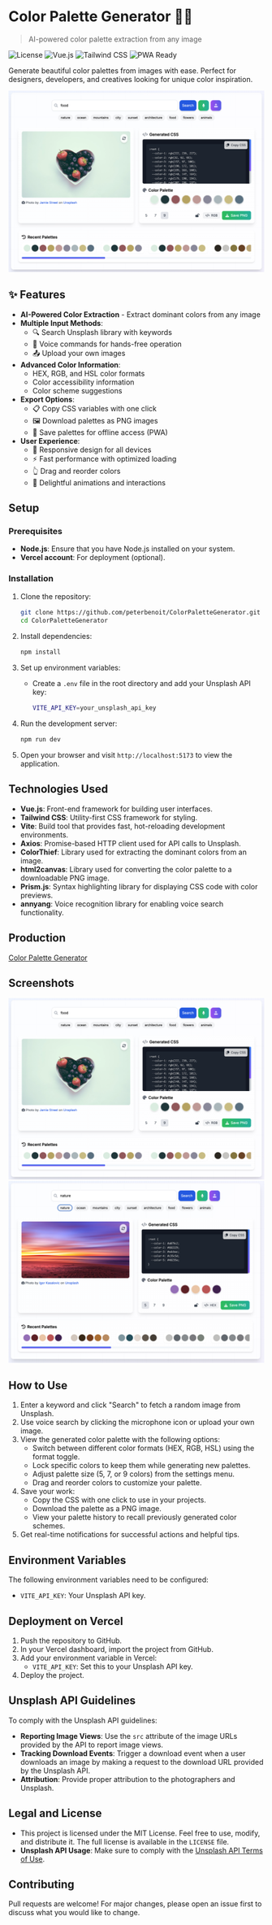 # Color Palette Generator 🎨✨

> AI-powered color palette extraction from any image

![License](https://img.shields.io/github/license/peterbenoit/ColorPaletteGenerator)
![Vue.js](https://img.shields.io/badge/Vue.js-v3.4-42b883)
![Tailwind CSS](https://img.shields.io/badge/Tailwind%20CSS-v3.4-38bdf8)
![PWA Ready](https://img.shields.io/badge/PWA-Ready-5a0fc8)

Generate beautiful color palettes from images with ease. Perfect for designers, developers, and creatives looking for unique color inspiration.

![Screenshot](./public/screenshots/Screenshot1.png)

## ✨ Features

-   **AI-Powered Color Extraction** - Extract dominant colors from any image
-   **Multiple Input Methods**:
    -   🔍 Search Unsplash library with keywords
    -   🎤 Voice commands for hands-free operation
    -   📤 Upload your own images
-   **Advanced Color Information**:
    -   HEX, RGB, and HSL color formats
    -   Color accessibility information
    -   Color scheme suggestions
-   **Export Options**:
    -   📋 Copy CSS variables with one click
    -   🖼️ Download palettes as PNG images
    -   📱 Save palettes for offline access (PWA)
-   **User Experience**:
    -   🌙 Responsive design for all devices
    -   ⚡ Fast performance with optimized loading
    -   👆 Drag and reorder colors
    -   🎉 Delightful animations and interactions

## Setup

### Prerequisites

-   **Node.js**: Ensure that you have Node.js installed on your system.
-   **Vercel account**: For deployment (optional).

### Installation

1. Clone the repository:

    ```bash
    git clone https://github.com/peterbenoit/ColorPaletteGenerator.git
    cd ColorPaletteGenerator
    ```

2. Install dependencies:

    ```bash
    npm install
    ```

3. Set up environment variables:

    - Create a `.env` file in the root directory and add your Unsplash API key:
        ```bash
        VITE_API_KEY=your_unsplash_api_key
        ```

4. Run the development server:

    ```bash
    npm run dev
    ```

5. Open your browser and visit `http://localhost:5173` to view the application.

## Technologies Used

-   **Vue.js**: Front-end framework for building user interfaces.
-   **Tailwind CSS**: Utility-first CSS framework for styling.
-   **Vite**: Build tool that provides fast, hot-reloading development environments.
-   **Axios**: Promise-based HTTP client used for API calls to Unsplash.
-   **ColorThief**: Library used for extracting the dominant colors from an image.
-   **html2canvas**: Library used for converting the color palette to a downloadable PNG image.
-   **Prism.js**: Syntax highlighting library for displaying CSS code with color previews.
-   **annyang**: Voice recognition library for enabling voice search functionality.

## Production

[Color Palette Generator](https://color-palette-generator-chi.vercel.app/)

## Screenshots

![Screenshot 1](public/screenshots/Screenshot1.png)
![Screenshot 2](public/screenshots/Screenshot2.png)

## How to Use

1. Enter a keyword and click "Search" to fetch a random image from Unsplash.
2. Use voice search by clicking the microphone icon or upload your own image.
3. View the generated color palette with the following options:
    - Switch between different color formats (HEX, RGB, HSL) using the format toggle.
    - Lock specific colors to keep them while generating new palettes.
    - Adjust palette size (5, 7, or 9 colors) from the settings menu.
    - Drag and reorder colors to customize your palette.
4. Save your work:
    - Copy the CSS with one click to use in your projects.
    - Download the palette as a PNG image.
    - View your palette history to recall previously generated color schemes.
5. Get real-time notifications for successful actions and helpful tips.

## Environment Variables

The following environment variables need to be configured:

-   `VITE_API_KEY`: Your Unsplash API key.

## Deployment on Vercel

1. Push the repository to GitHub.
2. In your Vercel dashboard, import the project from GitHub.
3. Add your environment variable in Vercel:
    - `VITE_API_KEY`: Set this to your Unsplash API key.
4. Deploy the project.

## Unsplash API Guidelines

To comply with the Unsplash API guidelines:

-   **Reporting Image Views**: Use the `src` attribute of the image URLs provided by the API to report image views.
-   **Tracking Download Events**: Trigger a download event when a user downloads an image by making a request to the download URL provided by the Unsplash API.
-   **Attribution**: Provide proper attribution to the photographers and Unsplash.

## Legal and License

-   This project is licensed under the MIT License. Feel free to use, modify, and distribute it. The full license is available in the `LICENSE` file.
-   **Unsplash API Usage**: Make sure to comply with the [Unsplash API Terms of Use](https://unsplash.com/documentation#terms).

## Contributing

Pull requests are welcome! For major changes, please open an issue first to discuss what you would like to change.
